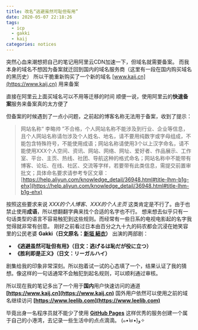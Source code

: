 ```yaml
---
title: 改名“逃避虽然可耻但有用”
date: 2020-05-07 22:18:26
tags:
  - icp
  - gakki
  - kaij
categories: notices
---
```

突然心血来潮想把自己的笔记用阿里云CDN加速一下，但域名就需要备案。
而我本身的域名不想因为备案就迁回到国内的域名服务商（这里有一段在国内购买域名的黑历史）
所以干脆重新购买了一个新的域名 [www.kaij.cn](https://www.kaij.cn) 用来备案

直接在阿里云上面买域名可以不用等迁移的时间
顺便一说，使用阿里云的**快速备案**服务来备案真的太方便了

但备案的时候遇到了一点小问题，之前起的博客名称无法用于备案，收到了提示：
> 网站名称“ 李略帅 ”不合格，个人网站名称不能涉及到行业、企业等信息，且个人网站名称请勿涉及个人姓名、地名，请不要用纯数字或字母组成，不能包含特殊符号，不能使用成语；网站名称请使用3个以上汉字命名，请不能使用XXX个人空间、资讯、网站、网络、网址、爱好者、作品展示、工作室、平台、主页、热线、社团、导航这种的格式命名；网站名称中不能带有博客、论坛、在线、社区、交流等字样，若要带有此类信息，需提交前置审批文；具体命名要求请参考专区文章：[https://help.aliyun.com/knowledge_detail/36948.html#title-lhm-b1g-ehx](https://help.aliyun.com/knowledge_detail/36948.html#title-lhm-b1g-ehx)

按照这些要求来说 *XXX的个人博客*、*XXX的个人主页* 这类肯定是不行了。由于也禁止使用**成语**，所以想翻翻字典来找个合适的名字也不行。
想来想去似乎只有一句话类型的语言不容易触犯到这些规则。而经常有一些日系的电视电影起的名字我觉得就非常有创意。
刚好之前看过日本由百分之九十九的码农都会沉浸在她笑容里的公民老婆 **Gakki（日文原名：[新垣 結衣](https://zh.wikipedia.org/wiki/%E6%96%B0%E5%9E%A3%E7%B5%90%E8%A1%A3)）** 出演的两部剧：
* **《逃避虽然可耻但有用》（日文：逃げるは恥だが役に立つ）** 
* **《胜利即是正义》（日文：リーガルハイ）**

剧集给我的印象非常深刻。所以抱着试一试的心态填了一个，结果认证了我的猜想。像这样的一句话通常不会触犯到起名规则，可以顺利通过审核。

所以现在我的笔记多出了一个用于**国内**用户快速访问的通道 **[https://www.kaij.cn](https://www.kaij.cn)**
国外用户依然可以使用之前的域名继续访问 **[https://www.leelib.com](https://www.leelib.com)**

毕竟出身一名程序员就不能少了使用 **[GitHub Pages](https://pages.github.com/)** 这样优秀的服务创建一个属于自己的小港湾，去记录一些生活中的点点滴滴。 (๑•̀ㅂ•́)و✧